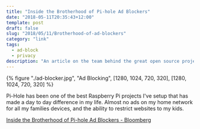 ```yaml
---
title: "Inside the Brotherhood of Pi-hole Ad Blockers"
date: "2018-05-11T20:35:43+12:00"
template: post
draft: false
slug: "2018/05/11/Brotherhood-of-ad-blockers"
category: "link"
tags:
  - ad-block
  - privacy
description: "An article on the team behind the great open source project Pi-Hole"
---
```


{% figure "./ad-blocker.jpg", "Ad Blocking", [1280, 1024, 720, 320], [1280, 1024, 720, 320] %}

Pi-Hole has been one of the best Raspberry Pi projects I've setup that has made a day to day difference in my life. Almost no ads on my home network for all my families devices, and the ability to restrict websites to my kids.

[Inside the Brotherhood of Pi-hole Ad Blockers - Bloomberg](https://www.bloomberg.com/news/features/2018-05-10/inside-the-brotherhood-of-pi-hole-ad-blockers)
